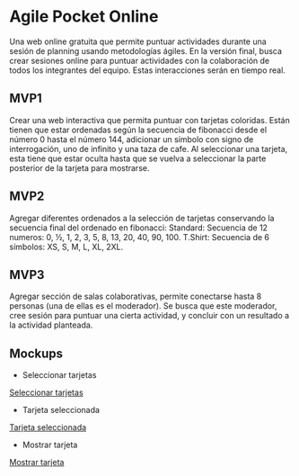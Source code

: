 # Agile Pocket Online

Una web online gratuita que permite puntuar actividades durante una sesión de planning usando metodologías ágiles. En la versión final, busca crear sesiones online para puntuar actividades con la colaboración de todos los integrantes del equipo. Estas interacciones serán en tiempo real.

## MVP1

Crear una web interactiva que permita puntuar con tarjetas coloridas.
Están tienen que estar ordenadas según la secuencia de fibonacci desde el número 0 hasta el número 144, adicionar un símbolo con signo de interrogación, uno de infinito y una taza de cafe.
Al seleccionar una tarjeta, esta tiene que estar oculta hasta que se vuelva a seleccionar la parte posterior de la tarjeta para mostrarse.

## MVP2

Agregar diferentes ordenados a la selección de tarjetas conservando la secuencia final del ordenado en fibonacci:
Standard: Secuencia de 12 numeros: 0, ½, 1, 2, 3, 5, 8, 13, 20, 40, 90, 100.
T.Shirt: Secuencia de 6 símbolos: XS, S, M, L, XL, 2XL.

## MVP3

Agregar sección de salas colaborativas, permite conectarse hasta 8 personas (una de ellas es el moderador). Se busca que este moderador, cree sesión para puntuar una cierta actividad, y concluir con un resultado a la actividad planteada.

## Mockups

- Seleccionar tarjetas

[Seleccionar tarjetas](https://lh5.googleusercontent.com/ulz0VGA62CLk39XhvaOwpQBd_G6eg2u687hGPt2HoDDN4w95eB3Hf9okfFADJK6LO3a0Ys65pDqoPw=w1366-h657 "Seleccionar tarjetas")

- Tarjeta seleccionada

[Tarjeta seleccionada](https://drive.google.com/file/d/1TdtvoelG8PRtIjw5eqLsDd6lvCHjmdxW/preview "Tarjeta seleccionada")

- Mostrar tarjeta

[Mostrar tarjeta](https://drive.google.com/file/d/1ZrJ7zusUwx783JfDbqy7SM_nsHNq9pnF/preview "Mostrar tarjeta")